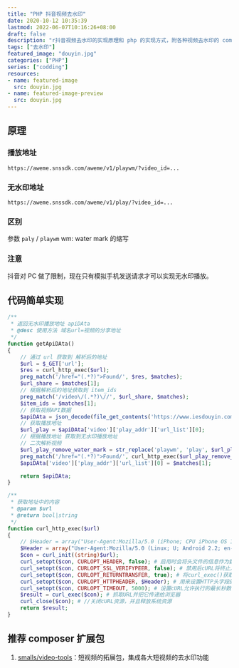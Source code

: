 ```yaml
---
title: "PHP 抖音视频去水印"
date: 2020-10-12 10:35:39
lastmod: 2022-06-07T10:16:26+08:00
draft: false
description: "r抖音视频去水印的实现原理和 php 的实现方式，附各种视频去水印的 composer 扩展包"
tags: ["去水印"]
featured_image: "douyin.jpg"
categories: ["PHP"]
series: ["codding"]
resources:
- name: featured-image
  src: douyin.jpg
- name: featured-image-preview
  src: douyin.jpg
---
```


## 原理

### 播放地址
`https://aweme.snssdk.com/aweme/v1/playwm/?video_id=...`
### 无水印地址
`https://aweme.snssdk.com/aweme/v1/play/?video_id=...`
### 区别
参数 `paly` / `playwm`
wm: water mark 的缩写
### 注意
抖音对 PC 做了限制，现在只有模拟手机发送请求才可以实现无水印播放。

## 代码简单实现

```php
/**
 * 返回无水印播放地址 apiDAta
 * @desc 使用方法 域名url=视频的分享地址
 */
function getApiDAta()
{
    // 通过 url 获取到 解析后的地址
    $url = $_GET['url'];
    $res = curl_http_exec($url);
    preg_match('/href="(.*?)">Found/', $res, $matches);
    $url_share = $matches[1];
    // 根据解析后的地址获取到 item_ids
    preg_match('/video\/(.*?)\//', $url_share, $matches);
    $item_ids = $matches[1];
    // 获取视频API数据
    $apiDAta = json_decode(file_get_contents('https://www.iesdouyin.com/web/api/v2/aweme/iteminfo/?item_ids=' . $item_ids), true)['item_list'][0];
    // 获取播放地址
    $url_play = $apiDAta['video']['play_addr']['url_list'][0];
    // 根据播放地址 获取到无水印播放地址
    // 二次解析视频
    $url_play_remove_water_mark = str_replace('playwm', 'play', $url_play);
    preg_match('/href="(.*?)">Found/', curl_http_exec($url_play_remove_water_mark), $matches);
    $apiDAta['video']['play_addr']['url_list'][0] = $matches[1];

    return $apiDAta;
}

/**
 * 获取地址中的内容
 * @param $url
 * @return bool|string
 */
function curl_http_exec($url)
{
    // $Header = array("User-Agent:Mozilla/5.0 (iPhone; CPU iPhone OS 11_0 like Mac OS X) AppleWebKit/604.1.38 (KHTML, like Gecko) Version/11.0 Mobile/15A372 Safari/604.1");
    $Header = array("User-Agent:Mozilla/5.0 (Linux; U; Android 2.2; en-us; Nexus One Build/FRF91) AppleWebKit/533.1 (KHTML, like Gecko) Version/4.0 Mobile Safari/533.1");
    $con = curl_init((string)$url);
    curl_setopt($con, CURLOPT_HEADER, false); # 启用时会将头文件的信息作为数据流输出。
    curl_setopt($con, CURLOPT_SSL_VERIFYPEER, false); # 禁用后cURL将终止从服务端进行验证。
    curl_setopt($con, CURLOPT_RETURNTRANSFER, true); # 将curl_exec()获取的信息以文件流的形式返回，而不是直接输出。
    curl_setopt($con, CURLOPT_HTTPHEADER, $Header); # 用来设置HTTP头字段的数组
    curl_setopt($con, CURLOPT_TIMEOUT, 5000); # 设置cURL允许执行的最长秒数。
    $result = curl_exec($con); # 抓取URL并把它传递给浏览器
    curl_close($con); # //关闭cURL资源，并且释放系统资源
    return $result;
}
```

## 推荐 composer 扩展包

1. [smalls/video-tools](https://github.com/SMalls0098/video-tools)：短视频的拓展包，集成各大短视频的去水印功能